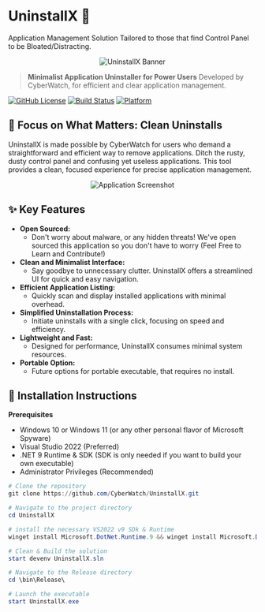 # UninstallX 🚀
Application Management Solution Tailored to those that find Control Panel to be Bloated/Distracting.

<p align="center">
  <img src="https://i.ibb.co/zhQSfSJ1/Uninstall-X-Banner.png" alt="UninstallX Banner">
</p>

> **Minimalist Application Uninstaller for Power Users**
> Developed by CyberWatch, for efficient and clear application management.

[![GitHub License](https://img.shields.io/badge/License-GPL-blue.svg)](https://opensource.org/license/gpl-3-0)
[![Build Status](https://img.shields.io/badge/.NET-4.8-blueviolet.svg)]()
[![Platform](https://img.shields.io/badge/Platform-Windows_10%20%7C%20Windows_11-0078d7.svg)]()

## 🎯 Focus on What Matters: Clean Uninstalls

UninstallX is made possible by CyberWatch for users who demand a straightforward and efficient way to remove applications. Ditch the rusty, dusty control panel and confusing yet useless applications. This tool provides a clean, focused experience for precise application management.


<p align="center">
  <img src="https://github.com/Lamentomori/UninstallX/blob/main/images/UninstallX.gif" alt="Application Screenshot">
</p>

## ✨ Key Features

-   **Open Sourced:**
    * Don't worry about malware, or any hidden threats! We've open sourced this application so you don't have to worry (Feel Free to Learn and Contribute!)
-   **Clean and Minimalist Interface:**
    * Say goodbye to unnecessary clutter. UninstallX offers a streamlined UI for quick and easy navigation.
-   **Efficient Application Listing:**
    * Quickly scan and display installed applications with minimal overhead.
-   **Simplified Uninstallation Process:**
    * Initiate uninstalls with a single click, focusing on speed and efficiency.
-   **Lightweight and Fast:**
    * Designed for performance, UninstallX consumes minimal system resources.
-   **Portable Option:**
    * Future options for portable executable, that requires no install.

## 🔧 Installation Instructions

**Prerequisites**

* Windows 10 or Windows 11 (or any other personal flavor of Microsoft Spyware)
* Visual Studio 2022 (Preferred)
* .NET 9 Runtime & SDK (SDK is only needed if you want to build your own executable)
* Administrator Privileges (Recommended)

```powershell
# Clone the repository
git clone https://github.com/CyberWatch/UninstallX.git

# Navigate to the project directory
cd UninstallX

# install the necessary VS2022 v9 SDk & Runtime
winget install Microsoft.DotNet.Runtime.9 && winget install Microsoft.DotNet.SDK.9

# Clean & Build the solution
start devenv UninstallX.sln

# Navigate to the Release directory
cd \bin\Release\

# Launch the executable
start UninstallX.exe
